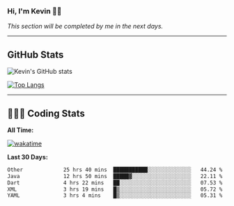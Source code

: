 ### Hi, I'm Kevin 👋🏻

_This section will be completed by me in the next days._


--- 
## GitHub Stats
![Kevin's GitHub stats](https://github-readme-stats.vercel.app/api?username=kevin-kraus&show_icons=true&theme=dark)

[![Top Langs](https://github-readme-stats.vercel.app/api/top-langs/?username=kevin-kraus&layout=compact&theme=dark)]()

---
## 🧑🏻‍💻 Coding Stats

**All Time:**

[![wakatime](https://wakatime.com/badge/user/2ee1869b-72a2-4c21-b5f7-e95432f5a1cf.svg?style=flat)](https://wakatime.com/@2ee1869b-72a2-4c21-b5f7-e95432f5a1cf)

**Last 30 Days:**

<!--START_SECTION:waka-->

```txt
Other             25 hrs 40 mins  ███████████░░░░░░░░░░░░░░   44.24 %
Java              12 hrs 50 mins  █████▓░░░░░░░░░░░░░░░░░░░   22.11 %
Dart              4 hrs 22 mins   ██░░░░░░░░░░░░░░░░░░░░░░░   07.53 %
XML               3 hrs 19 mins   █▒░░░░░░░░░░░░░░░░░░░░░░░   05.72 %
YAML              3 hrs 4 mins    █▒░░░░░░░░░░░░░░░░░░░░░░░   05.31 %
```

<!--END_SECTION:waka-->
